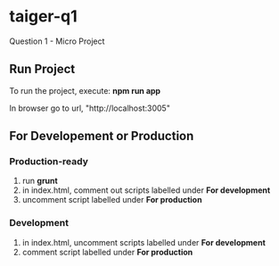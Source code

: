 # taiger-q1
Question 1 - Micro Project

## Run Project 
To run the project, execute:
**npm run app**

In browser go to url, "http://localhost:3005"

## For Developement or Production

### Production-ready
1. run **grunt**
2. in index.html, comment out scripts labelled under **For development**
3. uncomment script labelled under **For production**

### Development
1. in index.html, uncomment scripts labelled under **For development**
2. comment script labelled under **For production**
